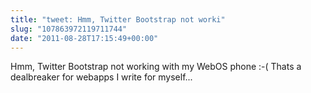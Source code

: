```yaml
---
title: "tweet: Hmm, Twitter Bootstrap not worki"
slug: "107863972119711744"
date: "2011-08-28T17:15:49+00:00"
---
```

Hmm, Twitter Bootstrap not working with my WebOS phone :-( Thats a dealbreaker for webapps I write for myself...
